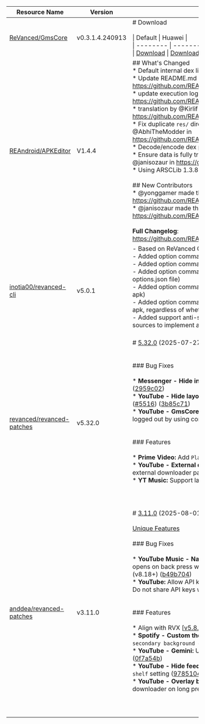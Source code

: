 | Resource Name | Version | Changelog | Published On | Build By|
|---------------|---------|-----------|--------------|---------|
| [ReVanced/GmsCore](https://github.com/ReVanced/GmsCore/releases/tag/v0.3.1.4.240913) | v0.3.1.4.240913 | # Download<br><br>\| Default \| Huawei \|<br>\| -------- \| -------- \|<br>\| [Download](https://github.com/ReVanced/GmsCore/releases/download/v0.3.1.4.240913/app.revanced.android.gms-240913008-signed.apk) \|  [Download](https://github.com/ReVanced/GmsCore/releases/download/v0.3.1.4.240913/app.revanced.android.gms-240913008-hw-signed.apk) \|<br> | 2024-04-05T02:37:11Z | [Docker-py-revanced](https://github.com/nikhilbadyal/docker-py-revanced) |
| [REAndroid/APKEditor](https://github.com/REAndroid/APKEditor/releases/tag/V1.4.4) | V1.4.4 | ## What's Changed<br>* Default internal dex library<br>* Update README.md documentation by @yonggamer in https://github.com/REAndroid/APKEditor/pull/191<br>* update execution logs by @yonggamer in https://github.com/REAndroid/APKEditor/pull/192<br>* translation by @Kirlif in https://github.com/REAndroid/APKEditor/pull/193<br>* Fix duplicate `res/` directory in APK refactor output by @AbhiTheModder in https://github.com/REAndroid/APKEditor/pull/195<br>* Decode/encode dex profile (binaries under asset/dexopt)<br>* Ensure data is fully transferred between channels by @janisozaur in https://github.com/REAndroid/ARSCLib/pull/85<br>* Using ARSCLib 1.3.8<br><br>## New Contributors<br>* @yonggamer made their first contribution in https://github.com/REAndroid/APKEditor/pull/191<br>* @janisozaur made their first contribution in https://github.com/REAndroid/ARSCLib/pull/85<br><br>**Full Changelog**: https://github.com/REAndroid/APKEditor/compare/V1.4.3...V1.4.4 | 2025-07-17T19:36:36Z | [Docker-py-revanced](https://github.com/nikhilbadyal/docker-py-revanced) |
| [inotia00/revanced-cli](https://github.com/inotia00/revanced-cli/releases/tag/v5.0.1) | v5.0.1 | - Based on ReVanced Cli [5.0.0](https://github.com/ReVanced/revanced-cli/tree/v5.0.0)<br>- Added option command `options` (`options.json` file generator)<br>- Added option command `patches` (`patches.json` file generator)<br>- Added option command `--legacy-options` (set patch option via options.json file)<br>- Added option command `--rip-libs` (remove native libs from apk)<br>- Added option command `--unsigned` (disable signing of the final apk, regardless of whether it is mounted or not)<br>- Added support anti-split (merged some [REAndroid/ARSCLib](https://github.com/REAndroid/ARSCLib) sources to implement anti-split)<br><br> | 2024-12-08T09:50:42Z | [Docker-py-revanced](https://github.com/nikhilbadyal/docker-py-revanced) |
| [revanced/revanced-patches](https://github.com/ReVanced/revanced-patches/releases/tag/v5.32.0) | v5.32.0 | # [5.32.0](https://github.com/ReVanced/revanced-patches/compare/v5.31.2...v5.32.0) (2025-07-27)<br><br><br>### Bug Fixes<br><br>* **Messenger - Hide inbox ads:** Support the latest app version ([2959c02](https://github.com/ReVanced/revanced-patches/commit/2959c0214dfa703ee623ef1f89bded7f78c9d252))<br>* **YouTube  - Hide layout components:** Fix "Hide ticket shelf" ([#5516](https://github.com/ReVanced/revanced-patches/issues/5516)) ([3b85c71](https://github.com/ReVanced/revanced-patches/commit/3b85c71433325fff49e01c77c7b9ff8ddd0a7068))<br>* **YouTube - GmsCore support:** Fix search suggestions when logged out by using correct search provider ([#5483](https://github.com/ReVanced/revanced-patches/issues/5483)) ([e86fdc8](https://github.com/ReVanced/revanced-patches/commit/e86fdc86b161a6077960b85149e83bacbac664e7))<br><br><br>### Features<br><br>* **Prime Video:** Add `Playback speed` patch ([#5444](https://github.com/ReVanced/revanced-patches/issues/5444)) ([22cf313](https://github.com/ReVanced/revanced-patches/commit/22cf313a7b99b69e17b9d488c514802043a5dc10))<br>* **YouTube - External downloads:** Improve the selection of the external downloader package ([#5504](https://github.com/ReVanced/revanced-patches/issues/5504)) ([5de9aa9](https://github.com/ReVanced/revanced-patches/commit/5de9aa9fad4f24186da045fb188f8718d6f63d7a))<br>* **YT Music:** Support latest versions ([#5524](https://github.com/ReVanced/revanced-patches/issues/5524)) ([551dcf0](https://github.com/ReVanced/revanced-patches/commit/551dcf01ca9c489a779196b49c8744727d79d6bc))<br><br><br><br> | 2025-07-27T13:19:06Z | [Docker-py-revanced](https://github.com/nikhilbadyal/docker-py-revanced) |
| [anddea/revanced-patches](https://github.com/anddea/revanced-patches/releases/tag/v3.11.0) | v3.11.0 | # [3.11.0](https://github.com/anddea/revanced-patches/compare/v3.10.0...v3.11.0) (2025-08-01)<br><br>[Unique Features](https://github.com/anddea/revanced-patches/wiki/Unique-features)<br><br>### Bug Fixes<br><br>* **YouTube Music - Navigation bar components:** Samples tab opens on back press when 'Replace Samples button' is enabled (v8.18+) ([b49b704](https://github.com/anddea/revanced-patches/commit/b49b70404130206654d90b839f0a1be7e2c246e3))<br>* **YouTube:** Allow API key export for `Return YouTube Username` (⚠️ Do not share API keys with anyone) ([7ae6867](https://github.com/anddea/revanced-patches/commit/7ae68672758ca6a76bada7c7fb96807dda3569dc))<br><br><br>### Features<br><br>* Align with RVX [[v5.8.1](https://github.com/inotia00/revanced-patches/releases/tag/v5.8.1)] ([6fbd725](https://github.com/anddea/revanced-patches/commit/6fbd72559373786ca6058491ae8de645b999541b))<br>* **Spotify - Custom theme:** Add `Icon color` and `Enable secondary background color` patch options ([56b851b](https://github.com/anddea/revanced-patches/commit/56b851bccb755f4a502ebdfdf8e81f196ba9674b))<br>* **YouTube - Gemini:** Update model to Gemini 2.5 Flash ([#1148](https://github.com/anddea/revanced-patches/issues/1148)) ([0f7a54b](https://github.com/anddea/revanced-patches/commit/0f7a54b6888013d3c50f4dc6c1f30c108c094436))<br>* **YouTube - Hide feed components:** Add `Hide "Most relevant" shelf` setting ([9785104](https://github.com/anddea/revanced-patches/commit/9785104949265692e5d65b1296d5db53b0d3b386))<br>* **YouTube - Overlay buttons:** Use modern dialog for the second downloader on long press ([449078d](https://github.com/anddea/revanced-patches/commit/449078d2e57e8cc153671d91caaa5ba1574b1283))<br><br><br><br> | 2025-08-01T15:47:24Z | [Docker-py-revanced](https://github.com/nikhilbadyal/docker-py-revanced) |